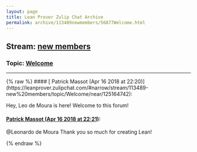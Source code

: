 ```yaml
---
layout: page
title: Lean Prover Zulip Chat Archive 
permalink: archive/113489newmembers/56877Welcome.html
---
```


## Stream: [new members](https://leanprover-community.github.io/archive/113489newmembers/index.html)
### Topic: [Welcome](https://leanprover-community.github.io/archive/113489newmembers/56877Welcome.html)

---

<base href="https://leanprover.zulipchat.com">
{% raw %}
#### [ Patrick Massot (Apr 16 2018 at 22:20)](https://leanprover.zulipchat.com/#narrow/stream/113489-new%20members/topic/Welcome/near/125164742):
<p>Hey, Leo de Moura is here! Welcome to this forum!</p>

#### [ Patrick Massot (Apr 16 2018 at 22:21)](https://leanprover.zulipchat.com/#narrow/stream/113489-new%20members/topic/Welcome/near/125164751):
<p><span class="user-mention" data-user-id="112857">@Leonardo de Moura</span>  Thank you so much for creating Lean!</p>


{% endraw %}
